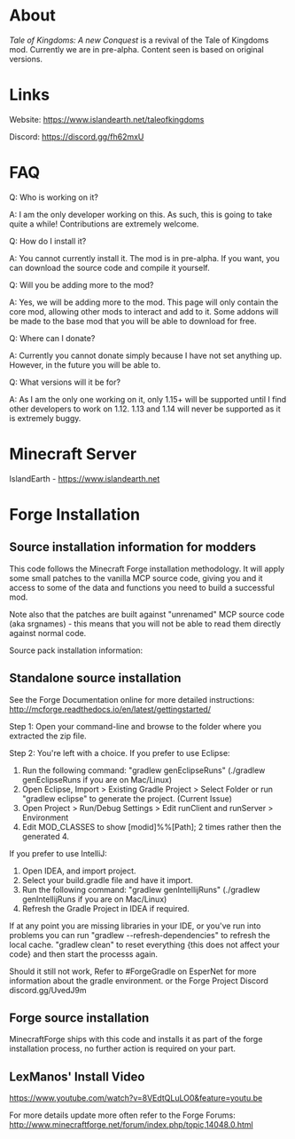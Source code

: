 About
=====
*Tale of Kingdoms: A new Conquest* is a revival of the Tale of Kingdoms mod. Currently we are in pre-alpha. Content seen is based on original versions.

Links
=====
Website: https://www.islandearth.net/taleofkingdoms

Discord: https://discord.gg/fh62mxU

FAQ
=====
Q: Who is working on it?

A: I am the only developer working on this. As such, this is going to take quite a while! Contributions are extremely welcome.

Q: How do I install it?

A: You cannot currently install it. The mod is in pre-alpha. If you want, you can download the source code and compile it yourself.

Q: Will you be adding more to the mod?

A: Yes, we will be adding more to the mod. This page will only contain the core mod, allowing other mods to interact and add to it. Some addons will be made to the base mod that you will be able to download for free.

Q: Where can I donate?

A: Currently you cannot donate simply because I have not set anything up. However, in the future you will be able to.

Q: What versions will it be for?

A: As I am the only one working on it, only 1.15+ will be supported until I find other developers to work on 1.12. 1.13 and 1.14 will never be supported as it is extremely buggy.

Minecraft Server
=======
IslandEarth - https://www.islandearth.net

Forge Installation
==================
Source installation information for modders
-------------------------------------------
This code follows the Minecraft Forge installation methodology. It will apply
some small patches to the vanilla MCP source code, giving you and it access 
to some of the data and functions you need to build a successful mod.

Note also that the patches are built against "unrenamed" MCP source code (aka
srgnames) - this means that you will not be able to read them directly against
normal code.

Source pack installation information:

Standalone source installation
-------------------------------------------

See the Forge Documentation online for more detailed instructions:
http://mcforge.readthedocs.io/en/latest/gettingstarted/

Step 1: Open your command-line and browse to the folder where you extracted the zip file.

Step 2: You're left with a choice.
If you prefer to use Eclipse:
1. Run the following command: "gradlew genEclipseRuns" (./gradlew genEclipseRuns if you are on Mac/Linux)
2. Open Eclipse, Import > Existing Gradle Project > Select Folder 
   or run "gradlew eclipse" to generate the project.
(Current Issue)
4. Open Project > Run/Debug Settings > Edit runClient and runServer > Environment
5. Edit MOD_CLASSES to show [modid]%%[Path]; 2 times rather then the generated 4.

If you prefer to use IntelliJ:
1. Open IDEA, and import project.
2. Select your build.gradle file and have it import.
3. Run the following command: "gradlew genIntellijRuns" (./gradlew genIntellijRuns if you are on Mac/Linux)
4. Refresh the Gradle Project in IDEA if required.

If at any point you are missing libraries in your IDE, or you've run into problems you can run "gradlew --refresh-dependencies" to refresh the local cache. "gradlew clean" to reset everything {this does not affect your code} and then start the processs again.

Should it still not work, 
Refer to #ForgeGradle on EsperNet for more information about the gradle environment.
or the Forge Project Discord discord.gg/UvedJ9m

Forge source installation
-------------------------------------------
MinecraftForge ships with this code and installs it as part of the forge
installation process, no further action is required on your part.

LexManos' Install Video
-------------------------------------------
https://www.youtube.com/watch?v=8VEdtQLuLO0&feature=youtu.be

For more details update more often refer to the Forge Forums:
http://www.minecraftforge.net/forum/index.php/topic,14048.0.html
